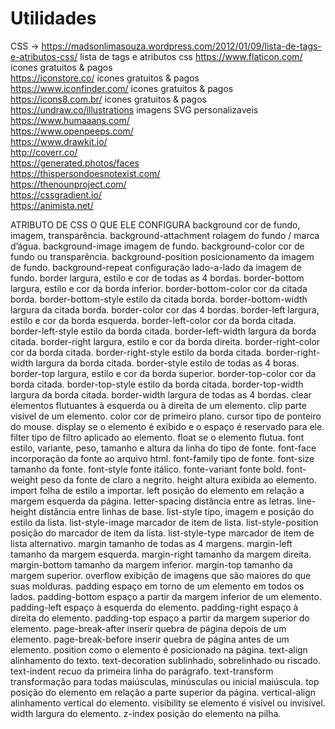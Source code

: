 # Utilidades

CSS -> 
https://madsonlimasouza.wordpress.com/2012/01/09/lista-de-tags-e-atributos-css/ lista de tags e atributos css
https://www.flaticon.com/ icones gratuitos & pagos <br>
https://iconstore.co/ icones gratuitos & pagos<br>
https://www.iconfinder.com/  icones gratuitos & pagos<br>
https://icons8.com.br/ icones gratuitos & pagos <br>
https://undraw.co/illustrations imagens SVG personalizaveis <br>
https://www.humaaans.com/ <br>
https://www.openpeeps.com/ <br>
https://www.drawkit.io/ <br>
http://coverr.co/ <br>
https://generated.photos/faces <br>
https://thispersondoesnotexist.com/ <br>
https://thenounproject.com/ <br>
https://cssgradient.io/ <br>
https://animista.net/ <br>

ATRIBUTO DE CSS	O QUE ELE CONFIGURA
background	cor de fundo, imagem, transparência.
background-attachment	rolagem do fundo / marca d’água.
background-image	imagem de fundo.
background-color	cor de fundo ou transparência.
background-position	posicionamento da imagem de fundo.
background-repeat	configuração lado-a-lado da imagem de fundo.
border	largura, estilo e cor de todas as 4 bordas.
border-bottom	largura, estilo e cor da borda inferior.
border-bottom-color	cor da citada borda.
border-bottom-style	estilo da citada borda.
border-bottom-width	largura da citada borda.
border-color	cor das 4 bordas.
border-left	largura, estilo e cor da borda esquerda.
border-left-color	cor da borda citada.
border-left-style	estilo da borda citada.
border-left-width	largura da borda citada.
border-right	largura, estilo e cor da borda direita.
border-right-color	cor da borda citada.
border-right-style	estilo da borda citada.
border-right-width	largura da borda citada.
border-style	estilo de todas as 4 boras.
border-top	largura, estilo e cor da borda superior.
border-top-color	cor da borda citada.
border-top-style	estilo da borda citada.
border-top-width	largura da borda citada.
border-width	largura de todas as 4 bordas.
clear	elementos flutuantes à esquerda ou à direita de um elemento.
clip	parte visível de um elemento.
color	cor de primeiro plano.
cursor	tipo de ponteiro do mouse.
display	se o elemento é exibido e o espaço é reservado para ele.
filter	tipo de filtro aplicado ao elemento.
float	se o elemento flutua.
font	estilo, variante, peso, tamanho e altura da linha do tipo de fonte.
font-face	incorporação da fonte ao arquivo html.
font-family	tipo de fonte.
font-size	tamanho da fonte.
font-style	fonte itálico.
fonte-variant	fonte bold.
font-weight	peso da fonte de claro a negrito.
height	altura exibida ao elemento.
import	folha de estilo a importar.
left	posição do elemento em relação a margem esquerda da página.
letter-spacing	distância entre as letras.
line-height	distância entre linhas de base.
list-style	tipo, imagem e posição do estilo da lista.
list-style-image	marcador de item de lista.
list-style-position	posição do marcador de item da lista.
list-style-type	marcador de item de lista alternativo.
margin	tamanho de todas as 4 margens.
margin-left	tamanho da margem esquerda.
margin-right	tamanho da margem direita.
margin-bottom	tamanho da margem inferior.
margin-top	tamanho da margem superior.
overflow	exibição de imagens que são maiores do que suas molduras.
padding	espaço em torno de um elemento em todos os lados.
padding-bottom	espaço a partir da margem inferior de um elemento.
padding-left	espaço à esquerda do elemento.
padding-right	espaço à direita do elemento.
padding-top	espaço a partir da margem superior do elemento.
page-break-after	inserir quebra de página depois de um elemento.
page-break-before	inserir quebra de página antes de um elemento.
position	como o elemento é posicionado na página.
text-align	alinhamento do texto.
text-decoration	sublinhado, sobrelinhado ou riscado.
text-indent	recuo da primeira linha do parágrafo.
text-transform	transformação para todas maiúsculas, minúsculas ou inicial maiúscula.
top	posição do elemento em relação a parte superior da página.
vertical-align	alinhamento vertical do elemento.
visibility	se elemento é visível ou invisível.
width	largura do elemento.
z-index	posição do elemento na pilha.
